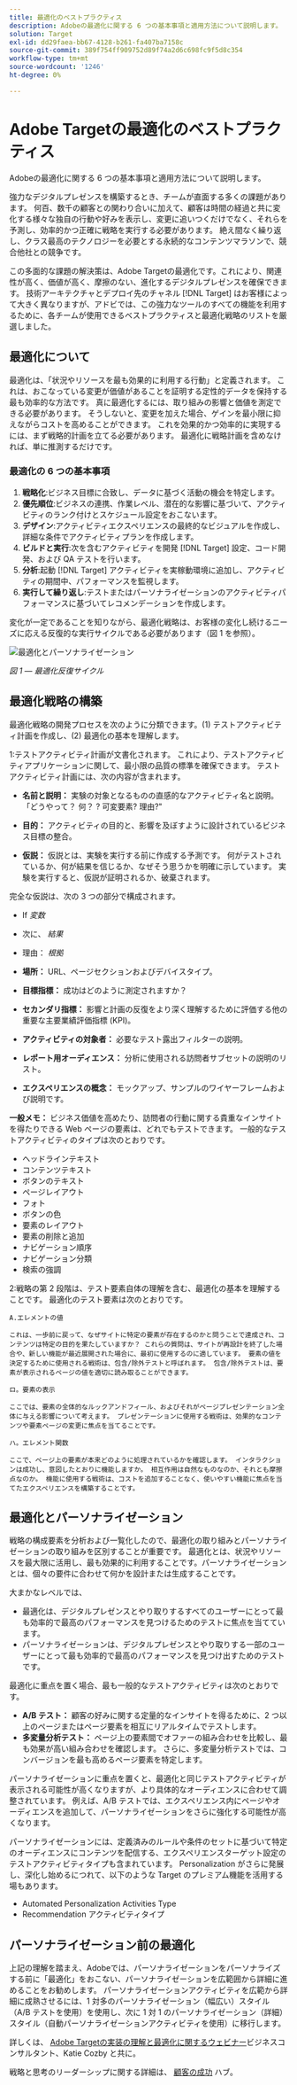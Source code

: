 ```yaml
---
title: 最適化のベストプラクティス
description: Adobeの最適化に関する 6 つの基本事項と適用方法について説明します。
solution: Target
exl-id: dd29faea-bb67-4128-b261-fa407ba7158c
source-git-commit: 389f754ff909752d89f74a2d6c698fc9f5d8c354
workflow-type: tm+mt
source-wordcount: '1246'
ht-degree: 0%

---
```


# Adobe Targetの最適化のベストプラクティス

Adobeの最適化に関する 6 つの基本事項と適用方法について説明します。

強力なデジタルプレゼンスを構築するとき、チームが直面する多くの課題があります。 何百、数千の顧客との関わり合いに加えて、顧客は時間の経過と共に変化する様々な独自の行動や好みを表示し、変更に追いつくだけでなく、それらを予測し、効率的かつ正確に戦略を実行する必要があります。 絶え間なく繰り返し、クラス最高のテクノロジーを必要とする永続的なコンテンツマラソンで、競合他社との競争です。

この多面的な課題の解決策は、Adobe Targetの最適化です。これにより、関連性が高く、価値が高く、摩擦のない、進化するデジタルプレゼンスを確保できます。 技術アーキテクチャとデプロイ先のチャネル [!DNL Target] はお客様によって大きく異なりますが、アドビでは、この強力なツールのすべての機能を利用するために、各チームが使用できるベストプラクティスと最適化戦略のリストを厳選しました。

## 最適化について

最適化は、「状況やリソースを最も効果的に利用する行動」と定義されます。 これは、おこなっている変更が価値があることを証明する定性的データを保持する最も効率的な方法です。 真に最適化するには、取り組みの影響と価値を測定できる必要があります。 そうしないと、変更を加えた場合、ゲインを最小限に抑えながらコストを高めることができます。 これを効果的かつ効率的に実現するには、まず戦略的計画を立てる必要があります。 最適化に戦略計画を含めなければ、単に推測するだけです。

### 最適化の 6 つの基本事項

1. **戦略化**:ビジネス目標に合致し、データに基づく活動の機会を特定します。
1. **優先順位**:ビジネスの連携、作業レベル、潜在的な影響に基づいて、アクティビティのランク付けとスケジュール設定をおこないます。
1. **デザイン**:アクティビティエクスペリエンスの最終的なビジュアルを作成し、詳細な条件でアクティビティプランを作成します。
1. **ビルドと実行**:次を含むアクティビティを開発 [!DNL Target] 設定、コード開発、および QA テストを行います。
1. **分析**:起動 [!DNL Target] アクティビティを実稼動環境に追加し、アクティビティの期間中、パフォーマンスを監視します。
1. **実行して繰り返し**:テストまたはパーソナライゼーションのアクティビティパフォーマンスに基づいてレコメンデーションを作成します。

変化が一定であることを知りながら、最適化戦略は、お客様の変化し続けるニーズに応える反復的な実行サイクルである必要があります（図 1 を参照）。

![最適化とパーソナライゼーション](assets/optimize-and-personalize.png)

_図 1 — 最適化反復サイクル_

## 最適化戦略の構築

最適化戦略の開発プロセスを次のように分類できます。(1) テストアクティビティ計画を作成し、(2) 最適化の基本を理解します。

1:テストアクティビティ計画が文書化されます。 これにより、テストアクティビティアプリケーションに関して、最小限の品質の標準を確保できます。 テストアクティビティ計画には、次の内容が含まれます。

* **名前と説明：** 実験の対象となるものの直感的なアクティビティ名と説明。 「どうやって？ 何？ ? 可変要素? 理由?&quot;

* **目的：** アクティビティの目的と、影響を及ぼすように設計されているビジネス目標の整合。

* **仮説：** 仮説とは、実験を実行する前に作成する予測です。 何がテストされているか、何が結果を信じるか、なぜそう思うかを明確に示しています。 実験を実行すると、仮説が証明されるか、破棄されます。

完全な仮説は、次の 3 つの部分で構成されます。

* If _変数_
* 次に、 _結果_
* 理由： _根拠_

* **場所：** URL、ページセクションおよびデバイスタイプ。
* **目標指標：** 成功はどのように測定されますか？
* **セカンダリ指標：** 影響と計画の反復をより深く理解するために評価する他の重要な主要業績評価指標 (KPI)。
* **アクティビティの対象者：** 必要なテスト露出フィルターの説明。
* **レポート用オーディエンス：** 分析に使用される訪問者サブセットの説明のリスト。
* **エクスペリエンスの概念：** モックアップ、サンプルのワイヤーフレームおよび説明です。

**一般メモ：** ビジネス価値を高めたり、訪問者の行動に関する貴重なインサイトを得たりできる Web ページの要素は、どれでもテストできます。 一般的なテストアクティビティのタイプは次のとおりです。

* ヘッドラインテキスト
* コンテンツテキスト
* ボタンのテキスト
* ページレイアウト
* フォト
* ボタンの色
* 要素のレイアウト
* 要素の削除と追加
* ナビゲーション順序
* ナビゲーション分類
* 検索の強調

2:戦略の第 2 段階は、テスト要素自体の理解を含む、最適化の基本を理解することです。 最適化のテスト要素は次のとおりです。

    A.エレメントの値
    
    これは、一歩前に戻って、なぜサイトに特定の要素が存在するのかと問うことで達成され、コンテンツは特定の目的を果たしていますか？ これらの質問は、サイトが再設計を終了した場合や、新しい機能が最近展開された場合に、最初に使用するのに適しています。 要素の値を決定するために使用される戦術は、包含/除外テストと呼ばれます。 包含/除外テストは、要素が表示されるページの値を適切に読み取ることができます。
    
    ロ。要素の表示
    
    ここでは、要素の全体的なルックアンドフィール、およびそれがページプレゼンテーション全体に与える影響について考えます。 プレゼンテーションに使用する戦術は、効果的なコンテンツや要素ページの変更に焦点を当てることです。
    
    ハ。エレメント関数
    
    ここで、ページ上の要素が本来どのように処理されているかを確認します。 インタラクションは成功し、意図したとおりに機能しますか。 相互作用は自然なものなのか、それとも摩擦点なのか。 機能に使用する戦術は、コストを追加することなく、使いやすい機能に焦点を当てたエクスペリエンスを構築することです。

## 最適化とパーソナライゼーション

戦略の構成要素を分析および一覧化したので、最適化の取り組みとパーソナライゼーションの取り組みを区別することが重要です。 最適化とは、状況やリソースを最大限に活用し、最も効果的に利用することです。パーソナライゼーションとは、個々の要件に合わせて何かを設計または生成することです。

大まかなレベルでは、

* 最適化は、デジタルプレゼンスとやり取りするすべてのユーザーにとって最も効率的で最高のパフォーマンスを見つけるためのテストに焦点を当てています。
* パーソナライゼーションは、デジタルプレゼンスとやり取りする一部のユーザーにとって最も効率的で最高のパフォーマンスを見つけ出すためのテストです。

最適化に重点を置く場合、最も一般的なテストアクティビティは次のとおりです。

* **A/B テスト：** 顧客の好みに関する定量的なインサイトを得るために、2 つ以上のページまたはページ要素を相互にリアルタイムでテストします。
* **多変量分析テスト：** ページ上の要素間でオファーの組み合わせを比較し、最も効果が高い組み合わせを確認します。 さらに、多変量分析テストでは、コンバージョンを最も高めるページ要素を特定します。

パーソナライゼーションに重点を置くと、最適化と同じテストアクティビティが表示される可能性が高くなりますが、より具体的なオーディエンスに合わせて調整されています。 例えば、A/B テストでは、エクスペリエンス内にページやオーディエンスを追加して、パーソナライゼーションをさらに強化する可能性が高くなります。

パーソナライゼーションには、定義済みのルールや条件のセットに基づいて特定のオーディエンスにコンテンツを配信する、エクスペリエンスターゲット設定のテストアクティビティタイプも含まれています。 Personalization がさらに発展し、深化し始めるにつれて、以下のような Target のプレミアム機能を活用する場もあります。

* Automated Personalization Activities Type
* Recommendation アクティビティタイプ

## パーソナライゼーション前の最適化

上記の理解を踏まえ、Adobeでは、パーソナライゼーションをパーソナライズする前に「最適化」をおこない、パーソナライゼーションを広範囲から詳細に進めることをお勧めします。 パーソナライゼーションアクティビティを広範から詳細に成熟させるには、1 対多のパーソナライゼーション（幅広い）スタイル（A/B テストを使用）を使用し、次に 1 対 1 のパーソナライゼーション（詳細）スタイル（自動パーソナライゼーションアクティビティを使用）に移行します。

詳しくは、 [Adobe Targetの実装の理解と最適化に関するウェビナー](https://adobecustomersuccess.adobeconnect.com/pkfafpzd9yarmp4/)ビジネスコンサルタント、Katie Cozby と共に。

戦略と思考のリーダーシップに関する詳細は、 [顧客の成功](https://experienceleague.adobe.com/docs/customer-success/customer-success/overview.html) ハブ。
